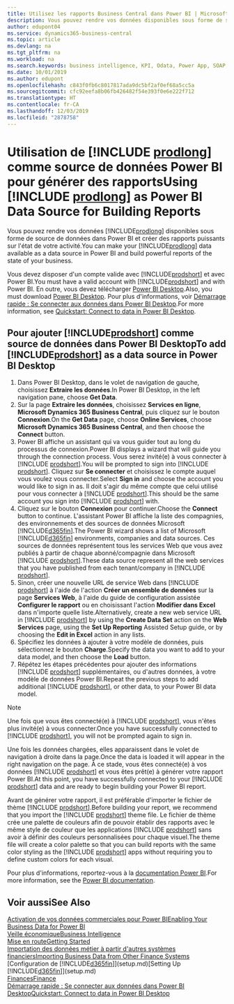 ```yaml
---
title: Utilisez les rapports Business Central dans Power BI | Microsoft Docs
description: Vous pouvez rendre vos données disponibles sous forme de source de données dans Power BI et créer des rapports puissants sur l'état de votre activité.
author: edupont04
ms.service: dynamics365-business-central
ms.topic: article
ms.devlang: na
ms.tgt_pltfrm: na
ms.workload: na
ms.search.keywords: business intelligence, KPI, Odata, Power App, SOAP, analysis
ms.date: 10/01/2019
ms.author: edupont
ms.openlocfilehash: c843f0fb6c8017817ada9dc5bf2af0ef68a5cc5a
ms.sourcegitcommit: cfc92eefa8b06fb426482f54e393f0e6e222f712
ms.translationtype: HT
ms.contentlocale: fr-CA
ms.lasthandoff: 12/03/2019
ms.locfileid: "2878758"
---
```

# <a name="using-include-prodlongincludesprodlongmd-as-power-bi-data-source-for-building-reports"></a><span data-ttu-id="48c8b-103">Utilisation de [!INCLUDE [prodlong](includes/prodlong.md)] comme source de données Power BI pour générer des rapports</span><span class="sxs-lookup"><span data-stu-id="48c8b-103">Using [!INCLUDE [prodlong](includes/prodlong.md)] as Power BI Data Source for Building Reports</span></span>

<span data-ttu-id="48c8b-104">Vous pouvez rendre vos données [!INCLUDE[prodlong](includes/prodlong.md)] disponibles sous forme de source de données dans Power BI et créer des rapports puissants sur l'état de votre activité.</span><span class="sxs-lookup"><span data-stu-id="48c8b-104">You can make your [!INCLUDE[prodlong](includes/prodlong.md)] data available as a data source in Power BI and build powerful reports of the state of your business.</span></span>  

<span data-ttu-id="48c8b-105">Vous devez disposer d'un compte valide avec [!INCLUDE[prodshort](includes/prodshort.md)] et avec Power BI.</span><span class="sxs-lookup"><span data-stu-id="48c8b-105">You must have a valid account with [!INCLUDE[prodshort](includes/prodshort.md)] and with Power BI.</span></span> <span data-ttu-id="48c8b-106">En outre, vous devez télécharger [Power BI Desktop](https://powerbi.microsoft.com/desktop/).</span><span class="sxs-lookup"><span data-stu-id="48c8b-106">Also, you must download [Power BI Desktop](https://powerbi.microsoft.com/desktop/).</span></span> <span data-ttu-id="48c8b-107">Pour plus d'informations, voir [Démarrage rapide : Se connecter aux données dans Power BI Desktop](/power-bi/desktop-quickstart-connect-to-data).</span><span class="sxs-lookup"><span data-stu-id="48c8b-107">For more information, see [Quickstart: Connect to data in Power BI Desktop](/power-bi/desktop-quickstart-connect-to-data).</span></span>  

## <a name="to-add-includeprodshortincludesprodshortmd-as-a-data-source-in-power-bi-desktop"></a><span data-ttu-id="48c8b-108">Pour ajouter [!INCLUDE[prodshort](includes/prodshort.md)] comme source de données dans Power BI Desktop</span><span class="sxs-lookup"><span data-stu-id="48c8b-108">To add [!INCLUDE[prodshort](includes/prodshort.md)] as a data source in Power BI Desktop</span></span>

1. <span data-ttu-id="48c8b-109">Dans Power BI Desktop, dans le volet de navigation de gauche, choisissez **Extraire les données**.</span><span class="sxs-lookup"><span data-stu-id="48c8b-109">In Power BI Desktop, in the left navigation pane, choose **Get Data**.</span></span>
2. <span data-ttu-id="48c8b-110">Sur la page **Extraire les données**, choisissez **Services en ligne**, **Microsoft Dynamics 365 Business Central**, puis cliquez sur le bouton **Connexion**.</span><span class="sxs-lookup"><span data-stu-id="48c8b-110">On the **Get Data** page, choose **Online Services**, choose **Microsoft Dynamics 365 Business Central**, and then choose the **Connect** button.</span></span>
3. <span data-ttu-id="48c8b-111">Power BI affiche un assistant qui va vous guider tout au long du processus de connexion.</span><span class="sxs-lookup"><span data-stu-id="48c8b-111">Power BI displays a wizard that will guide you through the connection process.</span></span> <span data-ttu-id="48c8b-112">Vous serez invité(e) à vous connecter à [!INCLUDE [prodshort](includes/prodshort.md)].</span><span class="sxs-lookup"><span data-stu-id="48c8b-112">You will be prompted to sign into [!INCLUDE [prodshort](includes/prodshort.md)].</span></span> <span data-ttu-id="48c8b-113">Cliquez sur **Se connecter** et choisissez le compte auquel vous voulez vous connecter.</span><span class="sxs-lookup"><span data-stu-id="48c8b-113">Select **Sign in** and choose the account you would like to sign in as.</span></span> <span data-ttu-id="48c8b-114">Il doit s'agir du même compte que celui utilisé pour vous connecter à [!INCLUDE [prodshort](includes/prodshort.md)].</span><span class="sxs-lookup"><span data-stu-id="48c8b-114">This should be the same account you sign into [!INCLUDE [prodshort](includes/prodshort.md)] with.</span></span>
4. <span data-ttu-id="48c8b-115">Cliquez sur le bouton **Connexion** pour continuer.</span><span class="sxs-lookup"><span data-stu-id="48c8b-115">Choose the **Connect** button to continue.</span></span> <span data-ttu-id="48c8b-116">L'assistant Power BI affiche la liste des compagnies, des environnements et des sources de données Microsoft [!INCLUDE[d365fin](includes/d365fin_md.md)].</span><span class="sxs-lookup"><span data-stu-id="48c8b-116">The Power BI wizard shows a list of Microsoft [!INCLUDE[d365fin](includes/d365fin_md.md)] environments, companies and data sources.</span></span> <span data-ttu-id="48c8b-117">Ces sources de données représentent tous les services Web que vous avez publiés à partir de chaque abonné/compagnie dans Microsoft [!INCLUDE [prodshort](includes/prodshort.md)].</span><span class="sxs-lookup"><span data-stu-id="48c8b-117">These data source represent all the web services that you have published from each tenant/company in [!INCLUDE [prodshort](includes/prodshort.md)].</span></span>
5. <span data-ttu-id="48c8b-118">Sinon, créer une nouvelle URL de service Web dans [!INCLUDE [prodshort](includes/prodshort.md)] à l'aide de l'action **Créer un ensemble de données** sur la page **Services Web**, à l'aide du guide de configuration assistée **Configurer le rapport** ou en choisissant l'action **Modifier dans Excel** dans n'importe quelle liste.</span><span class="sxs-lookup"><span data-stu-id="48c8b-118">Alternatively, create a new web service URL in [!INCLUDE [prodshort](includes/prodshort.md)] by using the **Create Data Set** action on the **Web Services** page, using the **Set Up Reporting** Assisted Setup guide, or by choosing the **Edit in Excel** action in any lists.</span></span>
6. <span data-ttu-id="48c8b-119">Spécifiez les données à ajouter à votre modèle de données, puis sélectionnez le bouton **Charge**.</span><span class="sxs-lookup"><span data-stu-id="48c8b-119">Specify the data you want to add to your data model, and then choose the **Load** button.</span></span>
7. <span data-ttu-id="48c8b-120">Répétez les étapes précédentes pour ajouter des informations [!INCLUDE [prodshort](includes/prodshort.md)] supplémentaires, ou d'autres données, à votre modèle de données Power BI.</span><span class="sxs-lookup"><span data-stu-id="48c8b-120">Repeat the previous steps to add additional [!INCLUDE [prodshort](includes/prodshort.md)], or other data, to your Power BI data model.</span></span>

> [!NOTE]  
> <span data-ttu-id="48c8b-121">Une fois que vous êtes connecté(e) à [!INCLUDE [prodshort](includes/prodshort.md)], vous n'êtes plus invité(e) à vous connecter.</span><span class="sxs-lookup"><span data-stu-id="48c8b-121">Once you have successfully connected to [!INCLUDE [prodshort](includes/prodshort.md)], you will not be prompted again to sign in.</span></span>

<span data-ttu-id="48c8b-122">Une fois les données chargées, elles apparaissent dans le volet de navigation à droite dans la page.</span><span class="sxs-lookup"><span data-stu-id="48c8b-122">Once the data is loaded it will appear in the right navigation on the page.</span></span> <span data-ttu-id="48c8b-123">À ce stade, vous êtes connecté(e) à vos données [!INCLUDE [prodshort](includes/prodshort.md)] et vous êtes prêt(e) à générer votre rapport Power BI.</span><span class="sxs-lookup"><span data-stu-id="48c8b-123">At this point, you have successfully connected to your [!INCLUDE [prodshort](includes/prodshort.md)] data and are ready to begin building your Power BI report.</span></span>  

<span data-ttu-id="48c8b-124">Avant de générer votre rapport, il est préférable d'importer le fichier de thème [!INCLUDE [prodshort](includes/prodshort.md)].</span><span class="sxs-lookup"><span data-stu-id="48c8b-124">Before building your report, we recommend that you import the [!INCLUDE [prodshort](includes/prodshort.md)] theme file.</span></span>  <span data-ttu-id="48c8b-125">Le fichier de thème crée une palette de couleurs afin de pouvoir établir des rapports avec le même style de couleur que les applications [!INCLUDE [prodshort](includes/prodshort.md)] sans avoir à définir des couleurs personnalisées pour chaque visuel.</span><span class="sxs-lookup"><span data-stu-id="48c8b-125">The theme file will create a color palette so that you can build reports with the same color styling as the [!INCLUDE [prodshort](includes/prodshort.md)] apps without requiring you to define custom colors for each visual.</span></span>

<span data-ttu-id="48c8b-126">Pour plus d'informations, reportez-vous à la [documentation Power BI](/power-bi/consumer/power-bi-consumer-landing/).</span><span class="sxs-lookup"><span data-stu-id="48c8b-126">For more information, see the [Power BI documentation](/power-bi/consumer/power-bi-consumer-landing/).</span></span>

## <a name="see-also"></a><span data-ttu-id="48c8b-127">Voir aussi</span><span class="sxs-lookup"><span data-stu-id="48c8b-127">See Also</span></span>

[<span data-ttu-id="48c8b-128">Activation de vos données commerciales pour Power BI</span><span class="sxs-lookup"><span data-stu-id="48c8b-128">Enabling Your Business Data for Power BI</span></span>](admin-powerbi.md)  
[<span data-ttu-id="48c8b-129">Veille économique</span><span class="sxs-lookup"><span data-stu-id="48c8b-129">Business Intelligence</span></span>](bi.md)  
[<span data-ttu-id="48c8b-130">Mise en route</span><span class="sxs-lookup"><span data-stu-id="48c8b-130">Getting Started</span></span>](product-get-started.md)  
[<span data-ttu-id="48c8b-131">Importation des données métier à partir d'autres systèmes financiers</span><span class="sxs-lookup"><span data-stu-id="48c8b-131">Importing Business Data from Other Finance Systems</span></span>](across-import-data-configuration-packages.md)  
<span data-ttu-id="48c8b-132">[Configuration de [!INCLUDE[d365fin](includes/d365fin_md.md)]](setup.md)</span><span class="sxs-lookup"><span data-stu-id="48c8b-132">[Setting Up [!INCLUDE[d365fin](includes/d365fin_md.md)]](setup.md)</span></span>  
[<span data-ttu-id="48c8b-133">Finances</span><span class="sxs-lookup"><span data-stu-id="48c8b-133">Finance</span></span>](finance.md)  
[<span data-ttu-id="48c8b-134">Démarrage rapide : Se connecter aux données dans Power BI Desktop</span><span class="sxs-lookup"><span data-stu-id="48c8b-134">Quickstart: Connect to data in Power BI Desktop</span></span>](/power-bi/desktop-quickstart-connect-to-data)  
